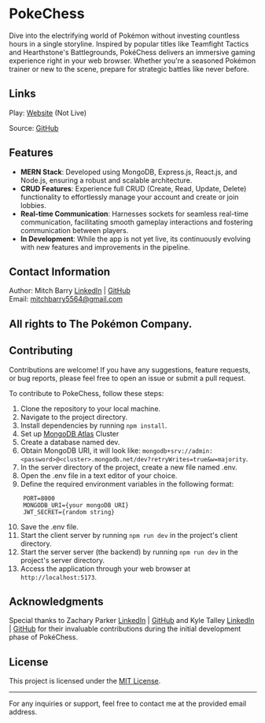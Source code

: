 # PokeChess

Dive into the electrifying world of Pokémon without investing countless hours in a single storyline. Inspired by popular titles like Teamfight Tactics and Hearthstone's Battlegrounds, PokéChess delivers an immersive gaming experience right in your web browser. Whether you're a seasoned Pokémon trainer or new to the scene, prepare for strategic battles like never before.

## Links

Play: [Website](...) (Not Live)

Source: [GitHub](https://github.com/mitchbarry/PokeChess)

## Features

- **MERN Stack**: Developed using MongoDB, Express.js, React.js, and Node.js, ensuring a robust and scalable architecture.
- **CRUD Features**: Experience full CRUD (Create, Read, Update, Delete) functionality to effortlessly manage your account and create or join lobbies.
- **Real-time Communication**: Harnesses sockets for seamless real-time communication, facilitating smooth gameplay interactions and fostering communication between players.
- **In Development**: While the app is not yet live, its continuously evolving with new features and improvements in the pipeline.

## Contact Information

Author: Mitch Barry [LinkedIn](https://www.linkedin.com/in/mitch-barry/) | [GitHub](https://github.com/mitchbarry)  
Email: mitchbarry5564@gmail.com

## All rights to The Pokémon Company.

## Contributing

Contributions are welcome! If you have any suggestions, feature requests, or bug reports, please feel free to open an issue or submit a pull request.

To contribute to PokeChess, follow these steps:

1. Clone the repository to your local machine.
2. Navigate to the project directory.
3. Install dependencies by running `npm install`.
4. Set up [MongoDB Atlas](https://www.mongodb.com/atlas/database) Cluster
5. Create a database named dev.
6. Obtain MongoDB URI, it will look like: `mongodb+srv://admin:<password>@<cluster>.mongodb.net/dev?retryWrites=true&w=majority`.
7. In the server directory of the project, create a new file named .env.
8. Open the .env file in a text editor of your choice.
9. Define the required environment variables in the following format:
```
    PORT=8000
    MONGODB_URI={your mongoDB URI}
    JWT_SECRET={random string}
```
10. Save the .env file.
11. Start the client server by running `npm run dev` in the project's client directory.
12. Start the server server (the backend) by running `npm run dev` in the project's server directory.
13. Access the application through your web browser at `http://localhost:5173`.

## Acknowledgments

Special thanks to Zachary Parker [LinkedIn](https://www.linkedin.com/in/zacharyparkerpyjavasql/) | [GitHub](https://github.com/ZachSParker) and Kyle Talley [LinkedIn](https://www.linkedin.com/in/kyledtalley/) | [GitHub](https://github.com/kyledtalley) for their invaluable contributions during the initial development phase of PokéChess.

## License

This project is licensed under the [MIT License](https://github.com/mitchbarry/PokeChess/blob/dev/LICENSE.md).

---

For any inquiries or support, feel free to contact me at the provided email address.
